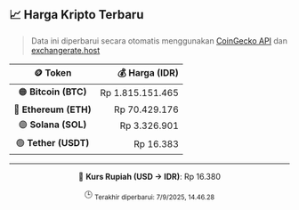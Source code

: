 

<!-- HARGA_KRIPTO -->
## 📈 Harga Kripto Terbaru

> Data ini diperbarui secara otomatis menggunakan [CoinGecko API](https://www.coingecko.com/) dan [exchangerate.host](https://exchangerate.host/)

<div align="center">

| 🪙 Token | 💰 Harga (IDR) |
|:------:|---------------:|
| 🟠 **Bitcoin (BTC)**   | Rp 1.815.151.465 |
| 🔵 **Ethereum (ETH)**  | Rp 70.429.176 |
| 🟣 **Solana (SOL)**    | Rp 3.326.901 |
| 🟢 **Tether (USDT)**   | Rp 16.383 |

---

💱 **Kurs Rupiah (USD → IDR)**: Rp 16.380

🕒 <sub>Terakhir diperbarui: 7/9/2025, 14.46.28</sub>

</div>
<!-- /HARGA_KRIPTO -->